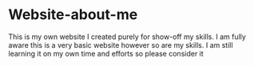 # Website-about-me
This is my own website I created purely for show-off my skills. I am fully aware this is a very basic website however so are my skills. I am still learning it on my own time and efforts so please consider it
